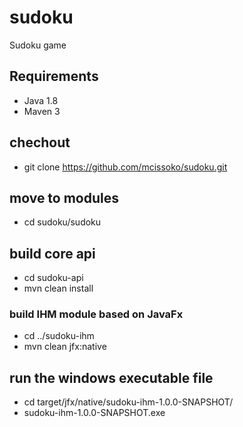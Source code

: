 # sudoku
Sudoku game

## Requirements
- Java 1.8
- Maven 3

## chechout
- git clone https://github.com/mcissoko/sudoku.git

## move to modules
- cd sudoku/sudoku

## build core api
- cd sudoku-api
- mvn clean install

### build IHM module based on JavaFx
- cd ../sudoku-ihm
- mvn clean jfx:native 


## run the windows executable file
- cd target/jfx/native/sudoku-ihm-1.0.0-SNAPSHOT/
- sudoku-ihm-1.0.0-SNAPSHOT.exe
